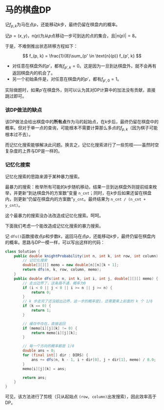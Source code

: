 # 马的棋盘DP

记$f_{p,k}$为马在点$p$，还能移动$k$步，最终仍留在棋盘内的概率。

记$p = (x, y)$，$\text{n}(p)$为从$p$点移动一步可到达的点的集合，且$|\text{n}(p)| = 8$。

于是，不难倒推出状态转移方程如下：

$$
f_{p, k} = \frac{1}{8}\sum_{p' \in \text{n}(p)} f_{p', k}
$$

- 对任意在棋盘外的$p'$，都有$f_{p', k} = 0$。这是因为一旦到达棋盘外，就不会再有返回棋盘内的机会了。
- 另一个初始条件是，对任意在棋盘内的$p'$，都有$f_{p', 0} = 1$。

实际做题时，如果$p'$在棋盘外，则可以认为其对DP计算中的加法没有贡献，直接跳过即可。

### 该DP做法的缺点

该DP做法会给出棋盘中的**所有点**作为马的起始点，在$k$步后，最终仍留在棋盘中的概率。但对于单一点的查询，可能根本不需要计算那么多点的$f_{p,k}$（因为棋子可能根本过不去）。

而记忆化搜索能够解决此问题。换言之，记忆化搜索进行了一些剪枝——虽然时空复杂度的上界与DP是一样的。

### 记忆化搜索

记忆化搜索的思路来源于某种暴力搜索。

最暴力的搜索：枚举所有可能的$k$步随机移动，结果一旦到达棋盘外则提前结束枚举，并更新“到达棋盘外的方案数”变量 `n_cnt`；同时，在$k$步后如果还留在棋盘内，则更新“仍留在棋盘内的方案数”`y_cnt`。最终结果为 `n_cnt / (n_cnt + y_cnt)`。

这个最暴力的搜索没办法改造成记忆化搜索。呵呵。

下面我们考虑一个能改造成记忆化搜索的暴力搜索。

记 `dfs()`函数接收点$p$和步数$k$，返回马在点$p$，还能移动$k$步，最终仍留在棋盘内的概率。思路与DP一模一样，可以写出这样的代码：

```java
class Solution {
    public double knightProbability(int n, int k, int row, int column) {
        // 记忆化搜索
        double[][][] memo = new double[n][n][k + 1];
        return dfs(n, k, row, column, memo);
    }
    public double dfs(int n, int k, int i, int j, double[][][] memo) {
        // 走出边界了，这条路不通，概率为0
        if (i < 0 || j < 0 || i >= n || j >= n) {
            return 0;
        }
        // k 步走完了还没超出边界，这一步的概率是1，还需要乘上前面的 k 个 1/8
        if (k == 0) {
            return 1;
        }

        // 缓存中存在，直接返回
        if (memo[i][j][k] != 0) {
            return memo[i][j][k];
        }

        // 每一个方向的概率都是 1/8
        double ans = 0;
        for (final int[] dir : DIRS) {
            ans += dfs(n, k - 1, i + dir[0], j + dir[1], memo) / 8.0;
        }
        memo[i][j][k] = ans;

        return ans;
    }
}
```

可见，该方法进行了剪枝（只从起始点 `(row, column)`出发搜索），因此效率高于DP。
